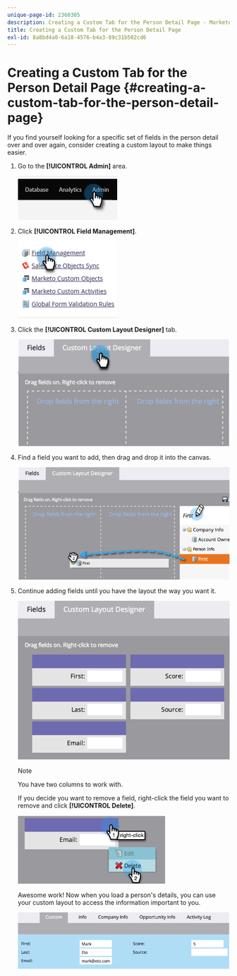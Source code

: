 ```yaml
---
unique-page-id: 2360305
description: Creating a Custom Tab for the Person Detail Page - Marketo Docs - Product Documentation
title: Creating a Custom Tab for the Person Detail Page
exl-id: 8a8bd4a0-6a18-4576-b4a3-89c31b502cd6
---
```

# Creating a Custom Tab for the Person Detail Page {#creating-a-custom-tab-for-the-person-detail-page}

If you find yourself looking for a specific set of fields in the person detail over and over again, consider creating a custom layout to make things easier.

1. Go to the **[!UICONTROL Admin]** area. 

   ![](assets/creating-a-custom-tab-for-the-person-detail-page-1.png)

1. Click **[!UICONTROL Field Management]**.

   ![](assets/creating-a-custom-tab-for-the-person-detail-page-2.png)

1. Click the **[!UICONTROL Custom Layout Designer]** tab.

   ![](assets/creating-a-custom-tab-for-the-person-detail-page-3.png)

1. Find a field you want to add, then drag and drop it into the canvas.

   ![](assets/creating-a-custom-tab-for-the-person-detail-page-4.png)

1. Continue adding fields until you have the layout the way you want it.

   ![](assets/creating-a-custom-tab-for-the-person-detail-page-5.png)

   >[!NOTE]
   >
   >You have two columns to work with.

   If you decide you want to remove a field, right-click the field you want to remove and click **[!UICONTROL Delete]**.

   ![](assets/creating-a-custom-tab-for-the-person-detail-page-6.png)

   Awesome work! Now when you load a person's details, you can use your custom layout to access the information important to you.

   ![](assets/creating-a-custom-tab-for-the-person-detail-page-7.png)
